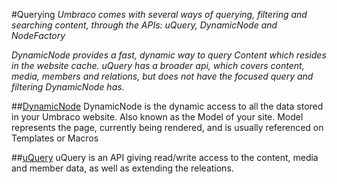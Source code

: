 #Querying
_Umbraco comes with several ways of querying, filtering and searching content, through the APIs: uQuery, DynamicNode and NodeFactory_ 

_DynamicNode provides a fast, dynamic way to query Content which resides in the website cache. uQuery has a broader api, which covers content, media, members and relations, but does not have the focused query and filtering DynamicNode has._

##[DynamicNode](DynamicNode/index.md)
DynamicNode is the dynamic access to all the data stored in your Umbraco website. Also known as the Model of your site.
Model represents the page, currently being rendered, and is usually referenced on Templates or Macros

##[uQuery](uQuery/index.md)
uQuery is an API giving read/write access to the content, media and member data, as well as extending the releations.

